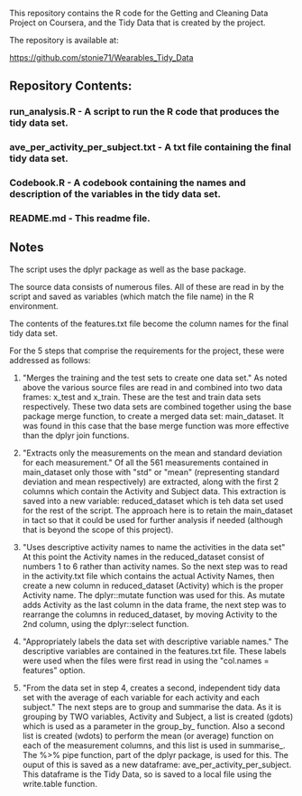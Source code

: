 This repository contains the R code for the Getting and Cleaning Data Project on Coursera, and the Tidy Data that is created by the project.

The repository is available at:

https://github.com/stonie71/Wearables_Tidy_Data

Repository Contents:
--------------------

### run_analysis.R - A script to run the R code that produces the tidy data set.

### ave_per_activity_per_subject.txt - A txt file containing the final tidy data set.

### Codebook.R - A codebook containing the names and description of the variables in the tidy data set.

### README.md - This readme file.


Notes
-----

The script uses the dplyr package as well as the base package.

The source data consists of numerous files. All of these are read in by the script and saved as variables (which match the file name) in the R environment.

The contents of the features.txt file become the column names for the final tidy data set.

For the 5 steps that comprise the requirements for the project, these were addressed as follows:

1. "Merges the training and the test sets to create one data set." As noted above the various source files are read in and combined into two data frames: x_test and x_train. These are the test and train data sets respectively. These two data sets are combined together using the base package merge function, to create a merged data set: main_dataset. It was found in this case that the base merge function was more effective than the dplyr join functions.

2. "Extracts only the measurements on the mean and standard deviation for each measurement." Of all the 561 measurements contained in main_dataset only those with "std" or "mean" (representing standard deviation and mean respectively) are extracted, along with the first 2 columns which contain the Activity and Subject data. This extraction is saved into a new variable: reduced_dataset which is teh data set used for the rest of the script. The approach here is to retain the main_dataset in tact so that it could be used for further analysis if needed (although that is beyond the scope of this project).

3. "Uses descriptive activity names to name the activities in the data set" At this point the Activity names in the reduced_dataset consist of numbers 1 to 6 rather than activity names. So the next step was to read in the activity.txt file which contains the actual Activity Names, then create a new column in reduced_dataset (Activity) which is the proper Activity name. The dplyr::mutate function was used for this. As mutate adds Activity as the last column in the data frame, the next step was to rearrange the columns in reduced_dataset, by moving Activity to the 2nd column, using the dplyr::select function.

4. "Appropriately labels the data set with descriptive variable names." The descriptive variables are contained in the features.txt file. These labels were used when the files were first read in using the "col.names = features" option.

5. "From the data set in step 4, creates a second, independent tidy data set with the average of each variable for each activity and each subject." The next steps are to group and summarise the data. As it is grouping by TWO variables, Activity and Subject, a list is created (gdots) which is used as a parameter in the group_by_ function. Also a second list is created (wdots) to perform the mean (or average) function on each of the measurement columns, and this list is used in summarise_. The %>% pipe function, part of the dplyr package, is used for this. The ouput of this is saved as a new dataframe: ave_per_activity_per_subject. This dataframe is the Tidy Data, so is saved to a local file using the write.table function.





